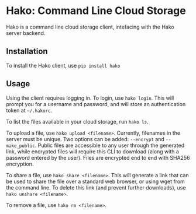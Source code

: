 <!--
 Copyright (c) 2022 David Chan

 This software is released under the MIT License.
 https://opensource.org/licenses/MIT
-->

# Hako: Command Line Cloud Storage

Hako is a command line cloud storage client, intefacing with the Hako server backend.

## Installation

To install the Hako client, use `pip install hako`

## Usage

Using the client requires logging in. To login, use `hako login`. This will prompt you for a username and password, and will
store an authentication token at `~/.hakorc`.

To list the files available in your cloud storage, run `hako ls`.

To upload a file, use `hako upload <filename>`. Currently, filenames in the server must be unique. Two options can be added: `--encrypt` and `--make_public`. Public files are accessible to any user through the generated link, while encrypted files will require this CLI to download (along with a password entered by the user). Files are encrypted end to end with SHA256 encryption.

To share a file, use `hako share <filename>`. This will generate a link that can be used to share the file over a standard web browser, or using wget from the command line. To delete this link (and prevent further downloads), use `hako unshare <filename>`.

To remove a file, use `hako rm <filename>`.
